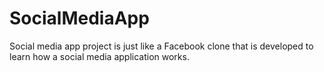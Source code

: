 # SocialMediaApp
Social media app project is just like a Facebook clone that is developed to learn how a social media application works.
